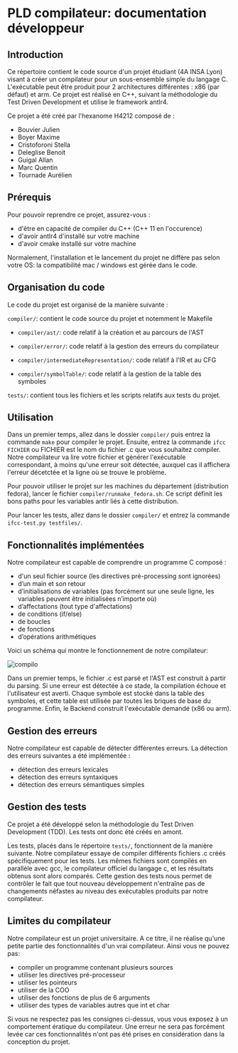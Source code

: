 # PLD compilateur: documentation développeur

## Introduction
Ce répertoire contient le code source d'un projet étudiant (4A INSA Lyon) visant à créer un compilateur pour un sous-ensemble simple du langage C. L'exécutable peut être produit pour 2 architectures différentes : x86 (par défaut) et arm. Ce projet est réalisé en C++, suivant la méthodologie du Test Driven Development et utilise le framework antlr4. 

Ce projet a été créé par l'hexanome H4212 composé de :
- Bouvier Julien
- Boyer Maxime
- Cristoforoni Stella
- Deleglise Benoit
- Guigal Allan
- Marc Quentin
- Tournade Aurélien

## Prérequis
Pour pouvoir reprendre ce projet, assurez-vous :
- d'être en capacité de compiler du C++ (C++ 11 en l'occurence)
- d'avoir antlr4 d'installé sur votre machine
- d'avoir cmake installé sur votre machine

Normalement, l'installation et le lancement du projet ne diffère pas selon votre OS: la compatibilité mac / windows est gérée dans le code.

## Organisation du code
Le code du projet est organisé de la manière suivante :

`compiler/`: contient le code source du projet et notemment le Makefile

- `compiler/ast/`: code relatif à la création et au parcours de l'AST

- `compiler/error/`: code relatif à la gestion des erreurs du compilateur
  
- `compiler/intermediateRepresentation/`: code relatif à l'IR et au CFG
  
- `compiler/symbolTable/`: code relatif à la gestion de la table des symboles
  
`tests/`: contient tous les fichiers et les scripts relatifs aux tests du projet. 

## Utilisation
Dans un premier temps, allez dans le dossier `compiler/` puis entrez la commande `make` pour compiler le projet. Ensuite, entrez la commande `ifcc FICHIER` ou FICHIER est le nom du fichier .c que vous souhaitez compiler. Notre compilateur va lire votre fichier et générer l'exécutable correspondant, à moins qu'une erreur soit détectée, auxquel cas il affichera l'erreur décetctée et la ligne où se trouve le problème.

Pour pouvoir utiliser le projet sur les machines du département (distribution fedora), lancer le fichier `compiler/runmake_fedora.sh`. Ce script définit les bons paths pour les variables antlr liés à cette distribution. 

Pour lancer les tests, allez dans le dossier `compiler/` et entrez la commande `ifcc-test.py testfiles/`.

## Fonctionnalités implémentées
Notre compilateur est capable de comprendre un programme C composé :
- d'un seul fichier source (les directives pré-processing sont ignorées)
- d’un main et son retour
- d’initialisations de variables (pas forcément sur une seule ligne, les variables peuvent être initialisées n’importe où)
- d’affectations (tout type d'affectations)
- de conditions (if/else)
- de boucles
- de fonctions
- d’opérations arithmétiques 

Voici un schéma qui montre le fonctionnement de notre compilateur:

![compilo](https://user-images.githubusercontent.com/60465886/161430328-6be66813-1a00-4dde-ac61-59142bc7cdec.png)

Dans un premier temps, le fichier .c est parsé et l'AST est construit à partir du parsing. Si une erreur est détectée à ce stade, la compilation échoue et l'utilisateur est averti. Chaque symbole est stocké dans la table des symboles, et cette table est utilisée par toutes les briques de base du programme. Enfin, le Backend construit l'exécutable demandé (x86 ou arm).

## Gestion des erreurs
Notre compilateur est capable de détecter différentes erreurs. La détection des erreurs suivantes a été implémentée :
- détection des erreurs lexicales
- détection des erreurs syntaxiques
- détection des erreurs sémantiques simples

## Gestion des tests
Ce projet a été développé selon la méthodologie du Test Driven Development (TDD). Les tests ont donc été créés en amont. 

Les tests, placés dans le répertoire `tests/`, fonctionnent de la manière suivante. Notre compilateur essaye de compiler différents fichiers .c créés spécifiquement pour les tests. Les mêmes fichiers sont compilés en parallèle avec gcc, le compilateur officiel du langage c, et les résultats obtenus sont alors comparés. Cette gestion des tests nous permet de contrôler le fait que tout nouveau développement n'entraîne pas de changements néfastes au niveau des exécutables produits par notre compilateur.

## Limites du compilateur
Notre compilateur est un projet universitaire. A ce titre, il ne réalise qu'une petite partie des fonctionnalités d'un vrai compilateur. Ainsi vous ne pouvez pas:
- compiler un programme contenant plusieurs sources
- utiliser les directives pré-processeur
- utiliser les pointeurs
- utiliser de la COO
- utiliser des fonctions de plus de 6 arguments
- utiliser des types de variables autres que int et char

Si vous ne respectez pas les consignes ci-dessus, vous vous exposez à un comportement ératique du compilateur. Une erreur ne sera pas forcément levée car ces fonctionnalités n'ont pas été prises en considération dans la conception du projet.
